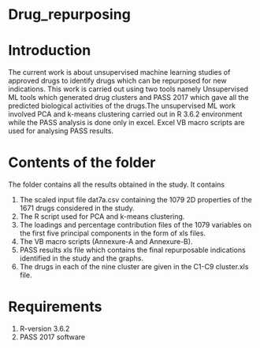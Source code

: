 # Drug_repurposing  
# Introduction
The current work is about unsupervised machine learning studies of approved drugs to identify drugs which can be repurposed for new indications. This work is carried out using two tools namely Unsupervised ML tools which generated drug clusters and PASS 2017 which gave all the predicted biological activities of the drugs.The unsupervised ML work involved PCA and k-means clustering carried out in R 3.6.2 environment while the PASS analysis is done only in excel. Excel VB macro scripts are used for analysing PASS results.

# Contents of the folder
The folder contains all the results obtained in the study. 
It contains 
1. The scaled input file dat7a.csv containing the 1079 2D properties of the 1671 drugs considered in the study.
2. The R script used for PCA and k-means clustering.
3. The loadings and percentage contribution files of the 1079 variables on the first five principal components in the form of xls files.
4. The VB macro scripts (Annexure-A and Annexure-B).
5. PASS results xls file which contains the final repurposable indications identified in the study and the graphs.
6. The drugs in each of the nine cluster are given in the C1-C9 cluster.xls file.

# Requirements
1. R-version 3.6.2
2. PASS 2017 software
